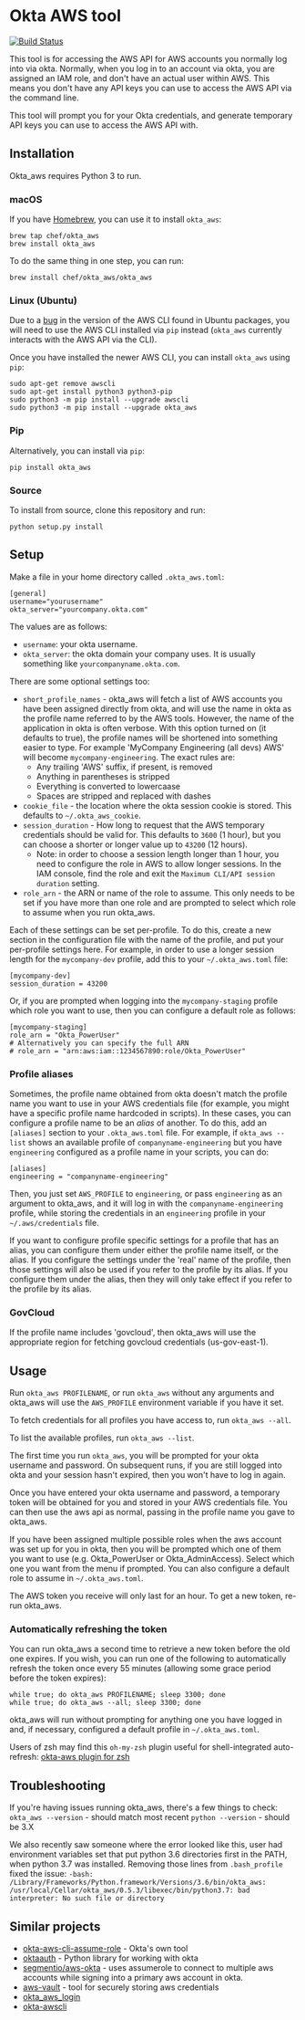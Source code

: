 # Okta AWS tool

[![Build Status](https://travis-ci.org/chef/okta_aws.svg?branch=master)](https://travis-ci.org/chef/okta_aws)

This tool is for accessing the AWS API for AWS accounts you normally log
into via okta. Normally, when you log in to an account via okta, you are
assigned an IAM role, and don't have an actual user within AWS. This means you
don't have any API keys you can use to access the AWS API via the command
line.

This tool will prompt you for your Okta credentials, and generate temporary
API keys you can use to access the AWS API with.

## Installation

Okta_aws requires Python 3 to run.

### macOS

If you have [Homebrew](https://brew.sh), you can use it to install `okta_aws`:

    brew tap chef/okta_aws
    brew install okta_aws

To do the same thing in one step, you can run:

    brew install chef/okta_aws/okta_aws

### Linux (Ubuntu)

Due to a [bug](https://github.com/aws/aws-cli/issues/3820) in the
version of the AWS CLI found in Ubuntu packages, you will need to use
the AWS CLI installed via `pip` instead (`okta_aws` currently
interacts with the AWS API via the CLI).

Once you have installed the newer AWS CLI, you can install `okta_aws`
using `pip`:

    sudo apt-get remove awscli
    sudo apt-get install python3 python3-pip
    sudo python3 -m pip install --upgrade awscli
    sudo python3 -m pip install --upgrade okta_aws


### Pip

Alternatively, you can install via `pip`:

    pip install okta_aws

### Source

To install from source, clone this repository and run:

    python setup.py install

## Setup

Make a file in your home directory called `.okta_aws.toml`:

    [general]
    username="yourusername"
    okta_server="yourcompany.okta.com"

The values are as follows:

* `username`: your okta username.
* `okta_server`: the okta domain your company uses. It is usually something
  like `yourcompanyname.okta.com`.

There are some optional settings too:

* `short_profile_names` - okta_aws will fetch a list of AWS accounts you have
  been assigned directly from okta, and will use the name in okta as the
  profile name referred to by the AWS tools. However, the name of the
  application in okta is often verbose. With this option turned on (it
  defaults to true), the profile names will be shortened into something easier
  to type. For example 'MyCompany Engineering (all devs) AWS' will become
  `mycompany-engineering`. The exact rules are:
  * Any trailing 'AWS' suffix, if present, is removed
  * Anything in parentheses is stripped
  * Everything is converted to lowercaase
  * Spaces are stripped and replaced with dashes
* `cookie_file` - the location where the okta session cookie is stored. This
  defaults to `~/.okta_aws_cookie`.
* `session_duration` - How long to request that the AWS temporary credentials
  should be valid for. This defaults to `3600` (1 hour), but you can choose a
  shorter or longer value up to `43200` (12 hours).
  * Note: in order to choose a session length longer than 1 hour, you need to
    configure the role in AWS to allow longer sessions. In the IAM console,
    find the role and exit the `Maximum CLI/API session duration` setting.
* `role_arn` - the ARN or name of the role to assume. This only needs to be
  set if you have more than one role and are prompted to select which role to
  assume when you run okta_aws.

Each of these settings can be set per-profile. To do this, create a new
section in the configuration file with the name of the profile, and put your
per-profile settings here. For example, in order to use a longer session
length for the `mycompany-dev` profile, add this to your `~/.okta_aws.toml`
file:

```
[mycompany-dev]
session_duration = 43200
```

Or, if you are prompted when logging into the `mycompany-staging` profile
which role you want to use, then you can configure a default role as follows:

```
[mycompany-staging]
role_arn = "Okta_PowerUser"
# Alternatively you can specify the full ARN
# role_arn = "arn:aws:iam::1234567890:role/Okta_PowerUser"
```

### Profile aliases

Sometimes, the profile name obtained from okta doesn't match the profile name
you want to use in your AWS credentials file (for example, you might have a
specific profile name hardcoded in scripts). In these cases, you can configure
a profile name to be an _alias_ of another. To do this, add an `[aliases]`
section to your `.okta_aws.toml` file. For example, if `okta_aws --list` shows
an available profile of `companyname-engineering` but you have
`engineering` configured as a profile name in your scripts, you can do:

```
[aliases]
engineering = "companyname-engineering"
```

Then, you just set `AWS_PROFILE` to `engineering`, or pass `engineering` as an
argument to okta_aws, and it will log in with the `companyname-engineering`
profile, while storing the credentials in an `engineering` profile in your
`~/.aws/credentials` file.

If you want to configure profile specific settings for a profile that has an
alias, you can configure them under either the profile name itself, or the
alias. If you configure the settings under the 'real' name of the profile,
then those settings will also be used if you refer to the profile by its
alias. If you configure them under the alias, then they will only take effect
if you refer to the profile by its alias.

### GovCloud

If the profile name includes 'govcloud', then okta_aws will use the appropriate
region for fetching govcloud credentials (us-gov-east-1).

## Usage

Run `okta_aws PROFILENAME`, or run `okta_aws` without any arguments and
okta_aws will use the `AWS_PROFILE` environment variable if you have it set.

To fetch credentials for all profiles you have access to, run `okta_aws --all`.

To list the available profiles, run `okta_aws --list`.

The first time you run `okta_aws`, you will be prompted for your okta username
and password. On subsequent runs, if you are still logged into okta and your
session hasn't expired, then you won't have to log in again.

Once you have entered your okta username and password, a temporary token will
be obtained for you and stored in your AWS credentials file. You can then use
the aws api as normal, passing in the profile name you gave to okta_aws.

If you have been assigned multiple possible roles when the aws account was set
up for you in okta, then you will be prompted which one of them you want to
use (e.g. Okta_PowerUser or Okta_AdminAccess). Select which one you want from
the menu if prompted. You can also configure a default role to assume in
`~/.okta_aws.toml`.

The AWS token you receive will only last for an hour. To get a new token,
re-run okta_aws.

### Automatically refreshing the token

You can run okta_aws a second time to retrieve a new token before the old one
expires. If you wish, you can run one of the following to automatically refresh
the token once every 55 minutes (allowing some grace period before the token
expires):

    while true; do okta_aws PROFILENAME; sleep 3300; done
    while true; do okta_aws --all; sleep 3300; done

okta_aws will run without prompting for anything one you have logged in and,
if necessary, configured a default profile in `~/.okta_aws.toml`.

Users of zsh may find this `oh-my-zsh` plugin useful for shell-integrated
auto-refresh:  [okta-aws plugin for zsh](https://gist.github.com/irvingpop/8e4e3bc63497be3432e695a52ef885f0)

## Troubleshooting

If you're having issues running okta_aws, there's a few things to check:
`okta_aws --version` - should match most recent
`python --version` - should be 3.X

We also recently saw someone where the error looked like this, user had environment variables set that put python 3.6 directories first in the PATH, when python 3.7 was installed. Removing those lines from `.bash_profile` fixed the issue:
`-bash: /Library/Frameworks/Python.framework/Versions/3.6/bin/okta_aws: /usr/local/Cellar/okta_aws/0.5.3/libexec/bin/python3.7: bad interpreter: No such file or directory`

## Similar projects

* [okta-aws-cli-assume-role](https://github.com/oktadeveloper/okta-aws-cli-assume-role) - Okta's own tool
* [oktaauth](https://github.com/ThoughtWorksInc/oktaauth) - Python library for working with okta
* [segmentio/aws-okta](https://github.com/segmentio/aws-okta) - uses assumerole
  to connect to multiple aws accounts while signing into a primary aws account
  in okta.
* [aws-vault](https://github.com/99designs/aws-vault) - tool for securely storing aws credentials
* [okta_aws_login](https://github.com/nimbusscale/okta_aws_login)
* [okta-awscli](https://github.com/jmhale/okta-awscli)
